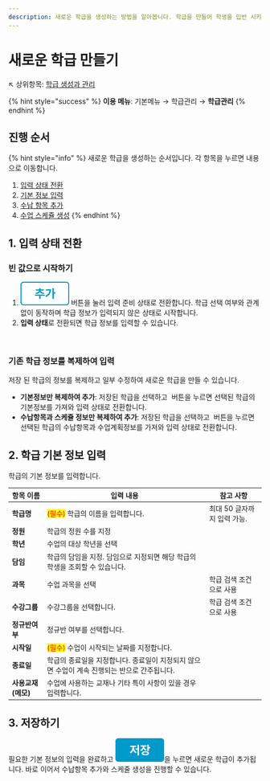 ```yaml
---
description: 새로운 학급을 생성하는 방법을 알아봅니다. 학급을 만들어 학생을 입반 시키고 수업을 진행할 수 있습니다.
---
```


# 새로운 학급 만들기

↖ 상위항목: [학급 생성과 관리](./)

{% hint style="success" %}
**이용 메뉴**: 기본메뉴 → 학급관리 → **학급관리**
{% endhint %}

## 진행 순서

{% hint style="info" %}
새로운 학급을 생성하는 순서입니다. 각 항목을 누르면 내용으로 이동합니다.

1. [입력 상태 전환](add-class.md#1.)
2. [기본 정보 입력](add-class.md#2.)
3. [수납 항목 추가](add-class.md#3.)
4. [수업 스케쥴 생성](schedule.md)
{% endhint %}

## 1. 입력 상태 전환

### 빈 값으로 시작하기

1. <img src="../../.gitbook/assets/btn_추가.png" alt="" data-size="line"> 버튼을 눌러 입력 준비 상태로 전환합니다. 학급 선택 여부와 관계없이 동작하며 학급 정보가 입력되지 않은 상태로 시작합니다.
2. **입력 상태**로 전환되면 학급 정보를 입력할 수 있습니다.

<figure><img src="../../.gitbook/assets/학급추가_입력상태전환.png" alt=""><figcaption></figcaption></figure>

### 기존 학급 정보를 복제하여 입력

저장 된 학급의 정보를 복제하고 일부 수정하여 새로운 학급을 만들 수 있습니다.

* **기본정보만 복제하여 추가**: 저장된 학급을 선택하고 <img src="../../.gitbook/assets/btn_기존정보복사.png" alt="" data-size="line"> 버튼을 누르면 선택된 학급의 기본정보를 가져와 입력 상태로 전환합니다.
* **수납항목과 스케쥴 정보만 복제하여 추가**: 저장된 학급을 선택하고 <img src="../../.gitbook/assets/btn_복사.png" alt="" data-size="line"> 버튼을 누르면 선택된 학급의 수납항목과 수업계획정보를 가져와 입력 상태로 전환합니다.

## 2. 학급 기본 정보 입력

학급의 기본 정보를 입력합니다.

| 항목 이름        | 입력 내용                                                    | 참고 사항             |
| ------------ | -------------------------------------------------------- | ----------------- |
| **학급명**      | <mark style="color:red;">(필수)</mark> 학급의 이름을 입력합니다.      | 최대 50 글자까지 입력 가능. |
| **정원**       | 학급의 정원 수를 지정                                             |                   |
| **학년**       | 수업의 대상 학년을 선택                                            |                   |
| **담임**       | 학급의 담임을 지정. 담임으로 지정되면 해당 학급의 학생을 조회할 수 있습니다.             |                   |
| **과목**       | 수업 과목을 선택                                                | 학급 검색 조건으로 사용     |
| **수강그룹**     | 수강그룹을 선택합니다.                                             | 학급 검색 조건으로 사용     |
| **정규반여부**    | 정규반 여부를 선택합니다.                                           |                   |
| **시작일**      | <mark style="color:red;">(필수)</mark> 수업이 시작되는 날짜를 지정합니다. |                   |
| **종료일**      | 학급의 종료일을 지정합니다. 종료일이 지정되지 않으면 수업이 계속 진행되는 반으로 간주됩니다.     |                   |
| **사용교재(메모)** | 수업에 사용하는 교재나 기타 특이 사항이 있을 경우 입력합니다.                      |                   |

## 3. 저장하기

필요한 기본 정보의 입력을 완료하고 <img src="../../.gitbook/assets/btn_save.png" alt="" data-size="line">을 누르면 새로운 학급이 추가됩니다. 바로 이어서 수납항목 추가와 스케줄 생성을 진행할 수 있습니다.
